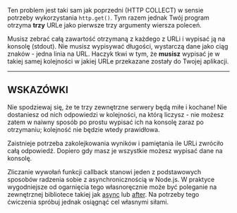 Ten problem jest taki sam jak poprzedni (HTTP COLLECT) w sensie potrzeby wykorzystania `http.get()`. Tym razem jednak Twój program otrzyma **trzy** URLe jako pierwsze trzy argumenty wiersza poleceń.

Musisz zebrać całą zawartość otrzymaną z każdego z URLi i wypisać ją na konsolę (stdout). Nie musisz wypisywać długości, wystarczą dane jako ciąg znaków - jedna linia na URL. Haczyk tkwi w tym, że **musisz** wypisać je w takiej samej kolejności w jakiej URLe przekazane zostały do Twojej aplikacji.

----------------------------------------------------------------------
## WSKAZÓWKI

Nie spodziewaj się, że te trzy zewnętrzne serwery będą miłe i kochane! Nie dostaniesz od nich odpowiedzi w kolejności, na którą liczysz - nie możesz zatem w naiwny sposób po prostu wypisać ich na konsolę zaraz po otrzymaniu; kolejność nie będzie wtedy prawidłowa.

Zaistnieje potrzeba zakolejkowania wyników i pamiętania ile URLi zwróciło całą odpowiedź. Dopiero gdy masz je wszystkie możesz wypisać dane na konsolę.

Zliczanie wywołań funkcji callback stanowi jeden z podstawowych sposobów radzenia sobie z asynchronicznością w Node.js. W praktyce wygodniejsze od ogarnięcia tego własnoręcznie może być poleganie na zewnętrznej bibliotece takiej jak [async](https://npmjs.com/async) lub [after](https://npmjs.com/after). Na potrzeby tego ćwiczenia spróbuj jednak osiągnąć cel własnymi siłami.
